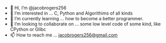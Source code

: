 - 👋 Hi, I’m @jacobrogers256
- 👀 I’m interested in ... C, Python and Algorithims of all kinds
- 🌱 I’m currently learning ... how to become a better programmer.
- 💞️ I’m looking to collaborate on ... some low level code of some kind, like CPython or Glibc
- 📫 How to reach me ... jacobrogers256@gmail.com

<!---
jacobrogers256/jacobrogers256 is a ✨ special ✨ repository because its `README.md` (this file) appears on your GitHub profile.
You can click the Preview link to take a look at your changes.
--->
